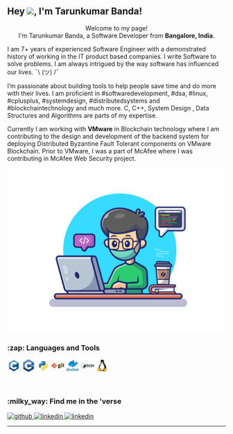 ## Hey <img src="https://github.com/TheDudeThatCode/TheDudeThatCode/blob/master/Assets/Hi.gif" width="29px">, I'm Tarunkumar Banda!

<p align="center">Welcome to my page! </br> I'm Tarunkumar Banda, a Software Developer from <b>Bangalore, India</b>.</p>

<p>
    I am 7+ years of experienced Software Engineer with a demonstrated history of working in the IT product based companies. I write Software to solve problems. I am always intrigued by the way software has influenced our lives.  ¯\ (ツ) /¯

I’m passionate about building tools to help people save time and do more with their lives. 
I am proficient in #softwaredevelopment, #dsa, #linux, #cplusplus, #systemdesign, #distributedsystems and #blockchaintechnology and much more. 
C, C++, System Design , Data Structures and Algorithms are parts of my expertise.

Currently I am working with <b>VMware</b> in Blockchain technology where I am contributing to the design and development of the backend system for deploying Distributed Byzantine Fault Tolerant components on VMware Blockchain. Prior to VMware, I was a part of McAfee where I was contributing in McAfee Web Security project.
</p>

</p>

<div align="center">
    <img src="https://github.com/bandatarunkumar/bandatarunkumar/blob/main/programmer.png" alt="hey" />
</div>

<!-- TECHNOLOGIES -->
<h3>:zap: Languages and Tools</h3>

<p>
<code><img height="30" src="https://raw.githubusercontent.com/github/explore/80688e429a7d4ef2fca1e82350fe8e3517d3494d/topics/c/c.png"></code>
<code><img height="30" src="https://raw.githubusercontent.com/github/explore/80688e429a7d4ef2fca1e82350fe8e3517d3494d/topics/cpp/cpp.png"></code>
<code><img height="30" src="https://raw.githubusercontent.com/github/explore/80688e429a7d4ef2fca1e82350fe8e3517d3494d/topics/python/python.png"></code>
<code><img height="30" src="https://raw.githubusercontent.com/github/explore/80688e429a7d4ef2fca1e82350fe8e3517d3494d/topics/git/git.png"></code>
<code><img height="30" src="https://raw.githubusercontent.com/github/explore/80688e429a7d4ef2fca1e82350fe8e3517d3494d/topics/docker/docker.png"></code>
<code><img height="30" src="https://raw.githubusercontent.com/github/explore/80688e429a7d4ef2fca1e82350fe8e3517d3494d/topics/bash/bash.png"></code>
<code><img height="30" src="https://raw.githubusercontent.com/github/explore/80688e429a7d4ef2fca1e82350fe8e3517d3494d/topics/linux/linux.png"></code>
</p>
<p>
</p>
<br>

<!-- SOCIAL -->
<h3>:milky_way: Find me in the 'verse</h3>

<p>
    <a href="https://github.com/bandatarunkumar" target="_blank">
        <img alt="github" src="https://img.shields.io/github/followers/bandatarunkumar?label=GitHub&amp;style=social" />
    </a><a href="https://www.linkedin.com/in/bandatarunkumar/" target="_blank">
        <img alt="linkedin" src="https://img.shields.io/badge/Linkedin-grey?logo=linkedin&amp;style=social" />
    </a><a href="https://www.linkedin.com/in/akash-goyal-2309/" target="_blank">
        <img alt="linkedin" src="https://img.shields.io/badge/myresume-blog-brightgreen" />
</p>
  
<hr />
